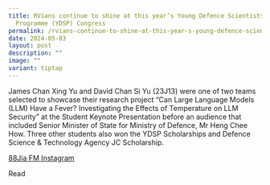 ```yaml
---
title: RVians continue to shine at this year’s Young Defence Scientists
  Programme (YDSP) Congress
permalink: /rvians-continue-to-shine-at-this-year-s-young-defence-scientists-programme-ydsp-congress/
date: 2024-05-03
layout: post
description: ""
image: ""
variant: tiptap
---
```

<p>James Chan Xing Yu and David Chan Si Yu (23J13) were one of two teams
selected to showcase their research project “Can Large Language Models
(LLM) Have a Fever? Investigating the Effects of Temperature on LLM Security”
at the Student Keynote Presentation before an audience that included Senior
Minister of State for Ministry of Defence, Mr Heng Chee How. Three other
students also won the YDSP Scholarships and Defence Science &amp; Technology
Agency JC Scholarship.</p>
<p><a href="https://www.instagram.com/883jia/reel/C6OtDYZJ6nP/" rel="noopener noreferrer nofollow" target="_blank">88Jia FM Instagram</a>
</p>
<p>Read</p>
<p></p>